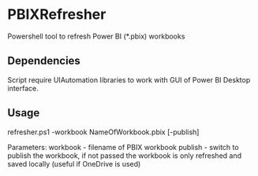 # PBIXRefresher
Powershell tool to refresh Power BI (*.pbix) workbooks

## Dependencies
Script require UIAutomation libraries to work with GUI of Power BI Desktop interface.

## Usage
refresher.ps1 -workbook NameOfWorkbook.pbix [-publish]

Parameters:
workbook - filename of PBIX workbook
publish - switch to publish the workbook, if not passed the workbook is only refreshed and saved locally (useful if OneDrive is used)


